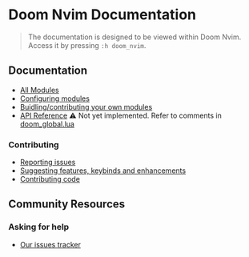 # Doom Nvim Documentation

> The documentation is designed to be viewed within Doom Nvim. Access it by pressing
> `:h doom_nvim`.

## Documentation

- [All Modules](./modules.md#all-modules)
- [Configuring modules](./modules.md#quick-guide)
- [Buidling/contributing your own modules](./modules.md#building-your-own-module)
- [API Reference](./api.md) :warning: Not yet implemented.  Refer to comments in [doom_global.lua](../lua/doom/core/doom_global.lua)

### Contributing

- [Reporting issues](./contributing.md#reporting-issues)
- [Suggesting features, keybinds and enhancements](./contributing.md#suggesting-features-keybinds-and-enhancements)
- [Contributing code](./contributing.md#contributing-code)

## Community Resources

### Asking for help

- [Our issues tracker](https://github.com/NTBBloodbath/doom-nvim/issues)
